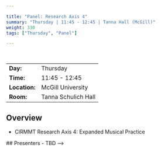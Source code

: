 ```yaml
---

title: "Panel: Research Axis 4"
summary: "Thursday | 11:45 - 12:45 | Tanna Hall (McGill)"
weight: 330
tags: ["Thursday", "Panel"]

---
```


<br>

| | |
| - | - |
| **Day:** | Thursday |
| **Time:** | 11:45 - 12:45 |
| **Location:** | McGill University |
| **Room:** | Tanna Schulich Hall |

## Overview

- CIRMMT Research Axis 4: Expanded Musical Practice

<!-->
## Presenters

- TBD
-->